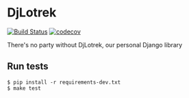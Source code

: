 # DjLotrek

[![Build Status](https://travis-ci.org/lotrekagency/djlotrek.svg?branch=master)](https://travis-ci.org/lotrekagency/djlotrek) [![codecov](https://codecov.io/gh/lotrekagency/djlotrek/branch/master/graph/badge.svg)](https://codecov.io/gh/lotrekagency/djlotrek)

There's no party without DjLotrek, our personal Django library

## Run tests

    $ pip install -r requirements-dev.txt
    $ make test
